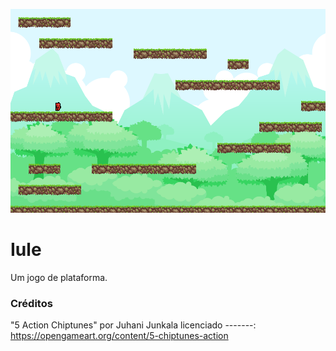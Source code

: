 ![iule](image/imagem_jogo.png)

# Iule
Um jogo de plataforma.

### Créditos

"5 Action Chiptunes" por Juhani Junkala licenciado -------: https://opengameart.org/content/5-chiptunes-action